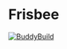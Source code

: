# Frisbee
[![BuddyBuild](https://dashboard.buddybuild.com/api/statusImage?appID=5a0b7b13e25f530001b80d35&branch=master&build=latest)](https://dashboard.buddybuild.com/apps/5a0b7b13e25f530001b80d35/build/latest?branch=master)

